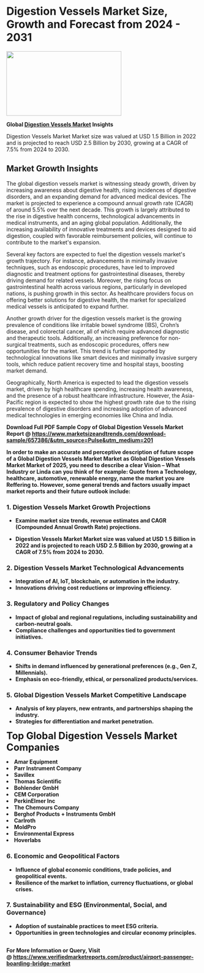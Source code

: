 <H1>Digestion Vessels Market Size, Growth and Forecast from 2024 - 2031</H1><img class="aligncenter size-medium wp-image-584254" src="https://thirdeyenews.in/wp-content/uploads/2024/09/Global-Market-Research-300x168.jpeg" alt="" width="300" height="168" /><p><strong>Global&nbsp;<a href="https://www.marketsizeandtrends.com/download-sample/657386/&amp;utm_source=Pulse&amp;utm_medium=201">Digestion Vessels Market</a> Insights</strong></p><p>Digestion Vessels Market Market size was valued at USD 1.5 Billion in 2022 and is projected to reach USD 2.5 Billion by 2030, growing at a CAGR of 7.5% from 2024 to 2030.</p><p><h2>Market Growth Insights</h2> <p>The global digestion vessels market is witnessing steady growth, driven by increasing awareness about digestive health, rising incidences of digestive disorders, and an expanding demand for advanced medical devices. The market is projected to experience a compound annual growth rate (CAGR) of around 5.5% over the next decade. This growth is largely attributed to the rise in digestive health concerns, technological advancements in medical instruments, and an aging global population. Additionally, the increasing availability of innovative treatments and devices designed to aid digestion, coupled with favorable reimbursement policies, will continue to contribute to the market's expansion.</p> <p><strong></strong></p> <p>Several key factors are expected to fuel the digestion vessels market's growth trajectory. For instance, advancements in minimally invasive techniques, such as endoscopic procedures, have led to improved diagnostic and treatment options for gastrointestinal diseases, thereby driving demand for related vessels. Moreover, the rising focus on gastrointestinal health across various regions, particularly in developed nations, is pushing growth in this sector. As healthcare providers focus on offering better solutions for digestive health, the market for specialized medical vessels is anticipated to expand further.</p> <p>Another growth driver for the digestion vessels market is the growing prevalence of conditions like irritable bowel syndrome (IBS), Crohn’s disease, and colorectal cancer, all of which require advanced diagnostic and therapeutic tools. Additionally, an increasing preference for non-surgical treatments, such as endoscopic procedures, offers new opportunities for the market. This trend is further supported by technological innovations like smart devices and minimally invasive surgery tools, which reduce patient recovery time and hospital stays, boosting market demand.</p> <p>Geographically, North America is expected to lead the digestion vessels market, driven by high healthcare spending, increasing health awareness, and the presence of a robust healthcare infrastructure. However, the Asia-Pacific region is expected to show the highest growth rate due to the rising prevalence of digestive disorders and increasing adoption of advanced medical technologies in emerging economies like China and India.</p> <p><strong></p><p><span class=""><strong>Download Full PDF Sample Copy of Global Digestion Vessels Market Report</strong> @ <a href="https://www.marketsizeandtrends.com/download-sample/657386/&amp;utm_source=Pulse&amp;utm_medium=201" target="_blank">https://www.marketsizeandtrends.com/download-sample/657386/&amp;utm_source=Pulse&amp;utm_medium=201</a></span></p><p>In order to make an accurate and perceptive description of future scope of a Global&nbsp;Digestion Vessels Market Market as Global&nbsp;Digestion Vessels Market Market of 2025, you need to describe a clear Vision &ndash; What Industry or Linda can you think of for example: Quote from a Technology, healthcare, automotive, renewable energy, name the market you are Reffering to. However, some general trends and factors usually impact market reports and their future outlook include:</p><h3>1.&nbsp;<strong>Digestion Vessels Market Growth Projections</strong></h3><ul><li>Examine market size trends, revenue estimates and CAGR (Compounded Annual Growth Rate) projections.</li><li><p>Digestion Vessels Market Market size was valued at USD 1.5 Billion in 2022 and is projected to reach USD 2.5 Billion by 2030, growing at a CAGR of 7.5% from 2024 to 2030.</p></li></ul><h3>2.&nbsp;<strong>Digestion Vessels Market Technological Advancements</strong></h3><ul><li>Integration of AI, IoT, blockchain, or automation in the industry.</li><li>Innovations driving cost reductions or improving efficiency.</li></ul><h3>3.&nbsp;<strong>Regulatory and Policy Changes</strong></h3><ul><li>Impact of global and regional regulations, including sustainability and carbon-neutral goals.</li><li>Compliance challenges and opportunities tied to government initiatives.</li></ul><h3>4.&nbsp;<strong>Consumer Behavior Trends</strong></h3><ul><li>Shifts in demand influenced by generational preferences (e.g., Gen Z, Millennials).</li><li>Emphasis on eco-friendly, ethical, or personalized products/services.</li></ul><h3>5.&nbsp;<strong>Global Digestion Vessels Market Competitive Landscape</strong></h3><ul><li>Analysis of key players, new entrants, and partnerships shaping the industry.</li><li>Strategies for differentiation and market penetration.</li></ul><p data-pm-slice="1 1 []"><span style="color: inherit; font-family: inherit; font-size: 25px;">Top Global Digestion Vessels Market Companies</span></p><div class="" data-test-id=""><p><li>Amar Equipment</li><li> Parr Instrument Company</li><li> Savillex</li><li> Thomas Scientific</li><li> Bohlender GmbH</li><li> CEM Corporation</li><li> PerkinElmer Inc</li><li> The Chemours Company</li><li> Berghof Products + Instruments GmbH</li><li> Carlroth</li><li> MoldPro</li><li> Environmental Express</li><li> Hoverlabs</li></p></div><h3>6.&nbsp;<strong>Economic and Geopolitical Factors</strong></h3><ul><li>Influence of global economic conditions, trade policies, and geopolitical events.</li><li>Resilience of the market to inflation, currency fluctuations, or global crises.</li></ul><h3>7.&nbsp;<strong>Sustainability and ESG (Environmental, Social, and Governance)</strong></h3><ul><li>Adoption of sustainable practices to meet ESG criteria.</li><li>Opportunities in green technologies and circular economy principles.</li></ul><h2><strong style="font-size: 14px;">For More Information or Query, Visit @&nbsp;</strong><a style="background-color: #ffffff; font-size: 14px;" href="https://www.marketsizeandtrends.com/report/digestion-vessels-market/" target="_blank">https://www.verifiedmarketreports.com/product/airport-passenger-boarding-bridge-market</a></h2>
